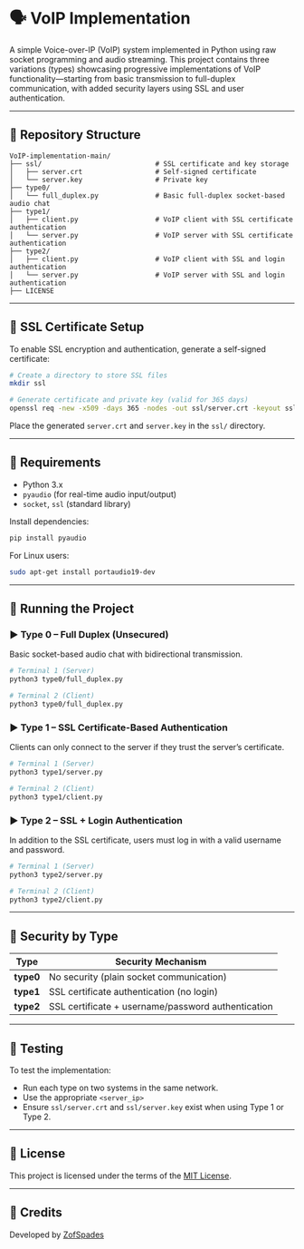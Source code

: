 # 🗣️ VoIP Implementation

A simple Voice-over-IP (VoIP) system implemented in Python using raw socket programming and audio streaming. This project contains three variations (types) showcasing progressive implementations of VoIP functionality—starting from basic transmission to full-duplex communication, with added security layers using SSL and user authentication.

---

## 📁 Repository Structure

```
VoIP-implementation-main/
├── ssl/                            # SSL certificate and key storage
│   ├── server.crt                  # Self-signed certificate
│   └── server.key                  # Private key
├── type0/
│   └── full_duplex.py              # Basic full-duplex socket-based audio chat
├── type1/
│   ├── client.py                   # VoIP client with SSL certificate authentication
│   └── server.py                   # VoIP server with SSL certificate authentication
├── type2/
│   ├── client.py                   # VoIP client with SSL and login authentication
│   └── server.py                   # VoIP server with SSL and login authentication
├── LICENSE
```

---

## 🔐 SSL Certificate Setup

To enable SSL encryption and authentication, generate a self-signed certificate:

```bash
# Create a directory to store SSL files
mkdir ssl

# Generate certificate and private key (valid for 365 days)
openssl req -new -x509 -days 365 -nodes -out ssl/server.crt -keyout ssl/server.key
```

Place the generated `server.crt` and `server.key` in the `ssl/` directory.

---

## 🔧 Requirements

- Python 3.x
- `pyaudio` (for real-time audio input/output)
- `socket`, `ssl` (standard library)

Install dependencies:
```bash
pip install pyaudio
```

For Linux users:
```bash
sudo apt-get install portaudio19-dev
```

---

## 🚀 Running the Project

### ▶️ Type 0 – Full Duplex (Unsecured)
Basic socket-based audio chat with bidirectional transmission.

```bash
# Terminal 1 (Server)
python3 type0/full_duplex.py

# Terminal 2 (Client)
python3 type0/full_duplex.py
```

### ▶️ Type 1 – SSL Certificate-Based Authentication
Clients can only connect to the server if they trust the server’s certificate.

```bash
# Terminal 1 (Server)
python3 type1/server.py

# Terminal 2 (Client)
python3 type1/client.py 
```

### ▶️ Type 2 – SSL + Login Authentication
In addition to the SSL certificate, users must log in with a valid username and password.

```bash
# Terminal 1 (Server)
python3 type2/server.py

# Terminal 2 (Client)
python3 type2/client.py
```

---

## 🔐 Security by Type

| Type     | Security Mechanism                              |
|----------|--------------------------------------------------|
| **type0**| No security (plain socket communication)         |
| **type1**| SSL certificate authentication (no login)        |
| **type2**| SSL certificate + username/password authentication |

---

## 🧪 Testing

To test the implementation:

- Run each type on two systems in the same network.
- Use the appropriate `<server_ip>`
- Ensure `ssl/server.crt` and `ssl/server.key` exist when using Type 1 or Type 2.

---

## 📄 License

This project is licensed under the terms of the [MIT License](./LICENSE).

---

## 🙌 Credits

Developed by [ZofSpades](https://github.com/ZofSpades)
